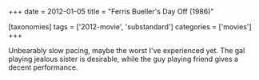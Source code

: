 +++
date = 2012-01-05
title = "Ferris Bueller's Day Off (1986)"

[taxonomies]
tags = ['2012-movie', 'substandard']
categories = ['movies']
+++

Unbearably slow pacing, maybe the worst I've experienced yet. The gal
playing jealous sister is desirable, while the guy playing friend gives
a decent performance.
